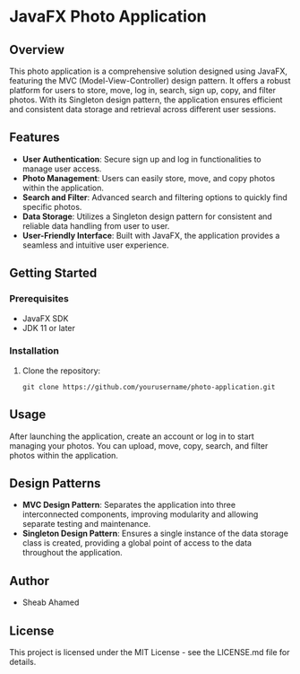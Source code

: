 # JavaFX Photo Application 

## Overview
This photo application is a comprehensive solution designed using JavaFX, featuring the MVC (Model-View-Controller) design pattern. It offers a robust platform for users to store, move, log in, search, sign up, copy, and filter photos. With its Singleton design pattern, the application ensures efficient and consistent data storage and retrieval across different user sessions.

## Features
- **User Authentication**: Secure sign up and log in functionalities to manage user access.
- **Photo Management**: Users can easily store, move, and copy photos within the application.
- **Search and Filter**: Advanced search and filtering options to quickly find specific photos.
- **Data Storage**: Utilizes a Singleton design pattern for consistent and reliable data handling from user to user.
- **User-Friendly Interface**: Built with JavaFX, the application provides a seamless and intuitive user experience.

## Getting Started

### Prerequisites
- JavaFX SDK
- JDK 11 or later

### Installation
1. Clone the repository:
   ```shell
   git clone https://github.com/yourusername/photo-application.git

## Usage
After launching the application, create an account or log in to start managing your photos. You can upload, move, copy, search, and filter photos within the application.

## Design Patterns
- **MVC Design Pattern**: Separates the application into three interconnected components, improving modularity and allowing separate testing and maintenance.
- **Singleton Design Pattern**: Ensures a single instance of the data storage class is created, providing a global point of access to the data throughout the application.

## Author
- Sheab Ahamed

## License
This project is licensed under the MIT License - see the LICENSE.md file for details.
